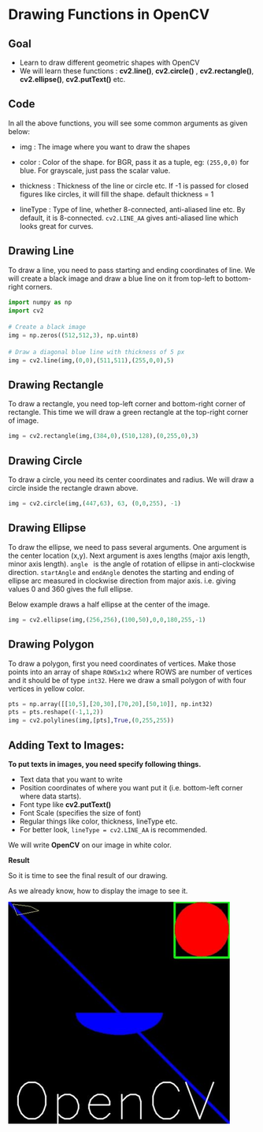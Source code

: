 # Drawing Functions in OpenCV

## Goal

* Learn to draw different geometric shapes with OpenCV
* We will learn these functions : **cv2.line()**, **cv2.circle()** , **cv2.rectangle()**, **cv2.ellipse()**, **cv2.putText()** etc.

## Code

In all the above functions, you will see some common arguments as given below:

* img : The image where you want to draw the shapes

* color : Color of the shape. for BGR, pass it as a tuple, eg: `(255,0,0)` for blue. For grayscale, just pass the scalar value.

* thickness : Thickness of the line or circle etc. If -1 is passed for closed figures like circles, it will fill the shape. default thickness = 1
* lineType : Type of line, whether 8-connected, anti-aliased line etc. By default, it is 8-connected. `cv2.LINE_AA` gives anti-aliased line which looks great for curves.

## Drawing Line

To draw a line, you need to pass starting and ending coordinates of line. We will create a black image and draw a blue line on it from top-left to bottom-right corners.

```python
import numpy as np
import cv2

# Create a black image
img = np.zeros((512,512,3), np.uint8)

# Draw a diagonal blue line with thickness of 5 px
img = cv2.line(img,(0,0),(511,511),(255,0,0),5)
```

## Drawing Rectangle

To draw a rectangle, you need top-left corner and bottom-right corner of rectangle. This time we will draw a green rectangle at the top-right corner of image.


```python
img = cv2.rectangle(img,(384,0),(510,128),(0,255,0),3)
```

## Drawing Circle

To draw a circle, you need its center coordinates and radius. We will draw a circle inside the rectangle drawn above.

```python
img = cv2.circle(img,(447,63), 63, (0,0,255), -1)
```

## Drawing Ellipse

To draw the ellipse, we need to pass several arguments. One argument is the center location (x,y). Next argument is axes lengths (major axis length, minor axis length). `angle ` is the angle of rotation of ellipse in anti-clockwise direction. `startAngle` and `endAngle` denotes the starting and ending of ellipse arc measured in clockwise direction from major axis. i.e. giving values 0 and 360 gives the full ellipse. 

Below example draws a half ellipse at the center of the image.

```python
img = cv2.ellipse(img,(256,256),(100,50),0,0,180,255,-1)
```

## Drawing Polygon

To draw a polygon, first you need coordinates of vertices. Make those points into an array of shape `ROWSx1x2` where ROWS are number of vertices and it should be of type `int32`. Here we draw a small polygon of with four vertices in yellow color.

```python
pts = np.array([[10,5],[20,30],[70,20],[50,10]], np.int32)
pts = pts.reshape((-1,1,2))
img = cv2.polylines(img,[pts],True,(0,255,255))
```

## Adding Text to Images:

**To put texts in images, you need specify following things.**

* Text data that you want to write
* Position coordinates of where you want put it (i.e. bottom-left corner where data starts).
* Font type like **cv2.putText()**
* Font Scale (specifies the size of font)
* Regular things like color, thickness, lineType etc. 
* For better look, `lineType = cv2.LINE_AA` is recommended.

We will write **OpenCV** on our image in white color.


**Result**

So it is time to see the final result of our drawing. 

As we already know, how to display the image to see it.



![Image](Images/drawing.jpg)